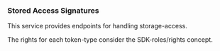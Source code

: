 ### Stored Access Signatures

This service provides endpoints for handling storage-access.

The rights for each token-type consider the SDK-roles/rights concept.
